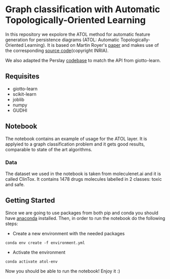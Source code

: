 # Graph classification with Automatic Topologically-Oriented Learning

In this repository we expolore the ATOL method for automatic feature generation for persistence diagrams (ATOL: Automatic Topologically-Oriented Learning). It is based on Martin Royer's [paper](https://arxiv.org/pdf/1909.13472.pdf) and makes use of  the corresponding [source code](https://github.com/martinroyer/atol)(copyright INRIA). 

We also adapted the Perslay [codebase](https://github.com/MathieuCarriere/perslay) to match the API from giotto-learn.


## Requisites
  * giotto-learn
  * scikit-learn
  * joblib
  * numpy
  * GUDHI
 
 ## Notebook
 The notebook contains an example of usage for the ATOL layer. It is applyied 
 to a graph classification problem and it gets good results, comparable to 
 state of the art algorithms. 
 
 ### Data
 The dataset we used in the notebook is taken from moleculenet.ai 
 and it is called ClinTox. It contains 1478 drugs molecules labelled in 2 classes: 
 toxic and safe.
 
 ## Getting Started
 Since we are going to use packages from both pip and conda you should have 
 [anaconda](https://www.anaconda.com/distribution/?gclid=Cj0KCQiAvJXxBRCeARIsAMSkApqg-qkK5wu2lEGCutGt3Oy0j2GT21HsFtmPyD6Il6VhOVKbPnNM_y8aAu3qEALw_wcB) 
 installed. Then, in order to run the notebook do the following steps:
 
 - Create a new environment with the needed packages
 
 ``conda env create -f environment.yml``

 - Activate the environment
 
 ``conda activate atol-env``
 
 Now you should be able to run the notebook! Enjoy it :) 
